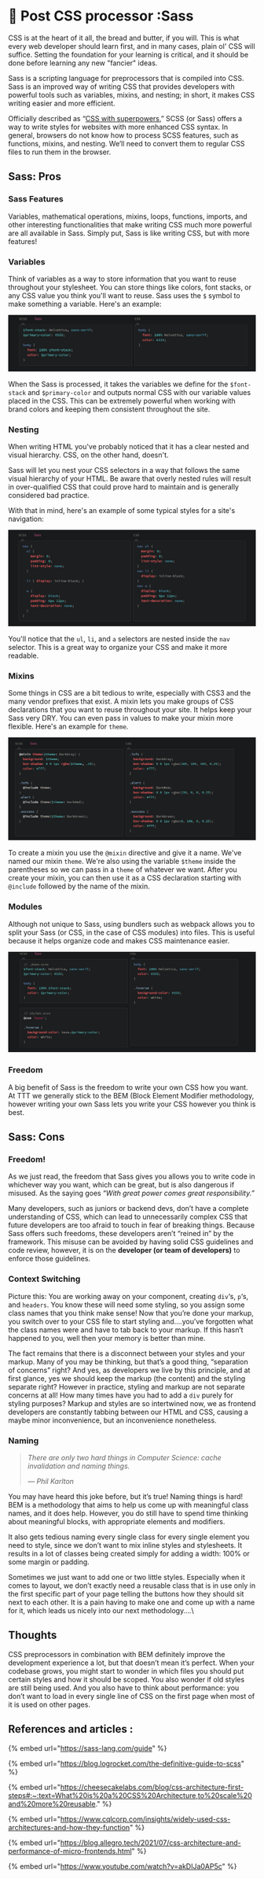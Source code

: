 # 🏁 Post CSS processor :Sass

CSS is at the heart of it all, the bread and butter, if you will. This is what every web developer should learn first, and in many cases, plain ol' CSS will suffice. Setting the foundation for your learning is critical, and it should be done before learning any new "fancier" ideas.

Sass is a scripting language for preprocessors that is compiled into CSS. Sass is an improved way of writing CSS that provides developers with powerful tools such as variables, mixins, and nesting; in short, it makes CSS writing easier and more efficient.

Officially described as “[CSS with superpowers](https://sass-lang.com),” SCSS (or Sass) offers a way to write styles for websites with more enhanced CSS syntax. In general, browsers do not know how to process SCSS features, such as functions, mixins, and nesting. We’ll need to convert them to regular CSS files to run them in the browser.

## **Sass: Pros**

### **Sass Features**

Variables, mathematical operations, mixins, loops, functions, imports, and other interesting functionalities that make writing CSS much more powerful are all available in Sass. Simply put, Sass is like writing CSS, but with more features!

### Variables

Think of variables as a way to store information that you want to reuse throughout your stylesheet. You can store things like colors, font stacks, or any CSS value you think you'll want to reuse. Sass uses the `$` symbol to make something a variable. Here's an example:

![](<../../.gitbook/assets/Screenshot from 2022-02-23 18-54-55.png>)

When the Sass is processed, it takes the variables we define for the `$font-stack` and `$primary-color` and outputs normal CSS with our variable values placed in the CSS. This can be extremely powerful when working with brand colors and keeping them consistent throughout the site.

### Nesting

When writing HTML you've probably noticed that it has a clear nested and visual hierarchy. CSS, on the other hand, doesn't.

Sass will let you nest your CSS selectors in a way that follows the same visual hierarchy of your HTML. Be aware that overly nested rules will result in over-qualified CSS that could prove hard to maintain and is generally considered bad practice.

With that in mind, here's an example of some typical styles for a site's navigation:

![](<../../.gitbook/assets/Screenshot from 2022-02-23 18-59-25.png>)

You'll notice that the `ul`, `li`, and `a` selectors are nested inside the `nav` selector. This is a great way to organize your CSS and make it more readable.

### Mixins

Some things in CSS are a bit tedious to write, especially with CSS3 and the many vendor prefixes that exist. A mixin lets you make groups of CSS declarations that you want to reuse throughout your site. It helps keep your Sass very DRY. You can even pass in values to make your mixin more flexible. Here's an example for `theme`.

![](<../../.gitbook/assets/Screenshot from 2022-02-23 18-59-54.png>)

To create a mixin you use the `@mixin` directive and give it a name. We've named our mixin `theme`. We're also using the variable `$theme` inside the parentheses so we can pass in a `theme` of whatever we want. After you create your mixin, you can then use it as a CSS declaration starting with `@include` followed by the name of the mixin.

### **Modules**

Although not unique to Sass, using bundlers such as webpack allows you to split your Sass (or CSS, in the case of CSS modules) into files. This is useful because it helps organize code and makes CSS maintenance easier.

![](<../../.gitbook/assets/Screenshot from 2022-02-23 18-59-46 (1).png>)

### **Freedom**

A big benefit of Sass is the freedom to write your own CSS how you want. At TTT we generally stick to the BEM (Block Element Modifier methodology, however writing your own Sass lets you write your CSS however you think is best.&#x20;

## **Sass: Cons**

### **Freedom!**

As we just read, the freedom that Sass gives you allows you to write code in whichever way you want, which can be great, but is also dangerous if misused. As the saying goes “_With great power comes great responsibility.”_&#x20;

Many developers, such as juniors or backend devs, don’t have a complete understanding of CSS, which can lead to unnecessarily complex CSS that future developers are too afraid to touch in fear of breaking things. Because Sass offers such freedoms, these developers aren’t “reined in” by the framework. This misuse can be avoided by having solid CSS guidelines and code review, however, it is on the **developer (or team of developers)** to enforce those guidelines.&#x20;

### **Context Switching**

Picture this: You are working away on your component, creating `div`‘s, `p`‘s, and `headers`. You know these will need some styling, so you assign some class names that you think make sense! Now that you’re done your markup, you switch over to your CSS file to start styling and….you’ve forgotten what the class names were and have to tab back to your markup. If this hasn’t happened to you, well then your memory is better than mine.&#x20;

The fact remains that there is a disconnect between your styles and your markup. Many of you may be thinking, but that’s a good thing, “separation of concerns” right? And yes, as developers we live by this principle, and at first glance, yes we should keep the markup (the content) and the styling separate right? However in practice, styling and markup are not separate concerns at all! How many times have you had to add a `div` purely for styling purposes? Markup and styles are so intertwined now, we as frontend developers are constantly tabbing between our HTML and CSS, causing a maybe minor inconvenience, but an inconvenience nonetheless.

### **Naming**

> _There are only two hard things in Computer Science: cache invalidation and naming things._
>
> _— Phil Karlton_

You may have heard this joke before, but it’s true! Naming things is hard! BEM is a methodology that aims to help us come up with meaningful class names, and it does help. However, you do still have to spend time thinking about meaningful blocks, with appropriate elements and modifiers.

It also gets tedious naming every single class for every single element you need to style, since we don’t want to mix inline styles and stylesheets. It results in a lot of classes being created simply for adding a width: 100% or some margin or padding.

Sometimes we just want to add one or two little styles. Especially when it comes to layout, we don’t exactly need a reusable class that is in use only in the first specific part of your page telling the buttons how they should sit next to each other. It is a pain having to make one and come up with a name for it, which leads us nicely into our next methodology….\


## Thoughts

CSS preprocessors in combination with BEM definitely improve the development experience a lot, but that doesn’t mean it’s perfect. When your codebase grows, you might start to wonder in which files you should put certain styles and how it should be scoped. You also wonder if old styles are still being used. And you also have to think about performance: you don’t want to load in every single line of CSS on the first page when most of it is used on other pages.

## References and articles :

{% embed url="https://sass-lang.com/guide" %}

{% embed url="https://blog.logrocket.com/the-definitive-guide-to-scss" %}

{% embed url="https://cheesecakelabs.com/blog/css-architecture-first-steps#:~:text=What%20is%20a%20CSS%20Architecture,to%20scale%20and%20more%20reusable." %}

{% embed url="https://www.cqlcorp.com/insights/widely-used-css-architectures-and-how-they-function" %}

{% embed url="https://blog.allegro.tech/2021/07/css-architecture-and-performance-of-micro-frontends.html" %}

{% embed url="https://www.youtube.com/watch?v=akDIJa0AP5c" %}
